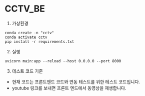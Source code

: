 # CCTV_BE

1. 가상환경
```
conda create -n "cctv"
conda activate cctv
pip install -r requirements.txt
```

2. 실행
```
uvicorn main:app --reload --host 0.0.0.0 --port 8000
```

3. 테스트 코드 기준
- 현재 코드는 프론트엔드 코드와 연동 테스트를 위한 테스트 코드입니다.
- youtube 링크를 보내면 프론트 엔드에서 동영상을 재생합니다.